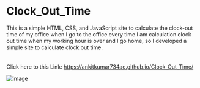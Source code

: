 # Clock_Out_Time
This is a simple HTML, CSS, and JavaScript site to calculate the clock-out time of my office when I go to the office every time I am calculation clock out time when my working hour is over and I go home, so I developed a simple site to calculate clock out time. <br/><br/><br/>
Click here to this Link: https://ankitkumar734ac.github.io/Clock_Out_Time/


![image](https://user-images.githubusercontent.com/71343747/207143960-3b839373-39e4-4601-a981-bba3bba1dd1d.png)
